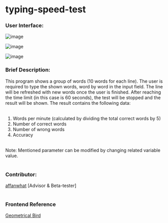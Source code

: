 # typing-speed-test

<h3>User Interface:</h3>

![image](https://user-images.githubusercontent.com/97732966/205474720-2084b8a2-b991-4485-bd47-4baaf5df17c6.png)

![image](https://user-images.githubusercontent.com/97732966/205474732-905a3235-7bf8-4c27-b57e-0aeb4b6bea7e.png)

![image](https://user-images.githubusercontent.com/97732966/205474717-6506a8d0-acbb-4ba6-892c-4031ab27e988.png)

<h3> Brief Description: </h3>
This program shows a group of words (10 words for each line). The user is required to type the shown words, word by word in the input field. The line will be refreshed with new words once the user is finished. After reaching the time limit (in this case is 60 seconds), the test will be stopped and the result will be shown. The result contains the following data:<br><br>

1. Words per minute (calculated by dividing the total correct words by 5)<br>
2. Number of correct words<br>
3. Number of wrong words<br>
4. Accuracy<br><br>

Note: Mentioned parameter can be modified by changing related variable value.<br><br>

<h3> Contributor: </h3>
<a href="https://github.com/affanwhat">affanwhat</a> [Advisor & Beta-tester]<br><br>  


<h3> Frontend Reference </h3>
<a href="https://codepen.io/ainalem/pen/rGvaaO">Geometrical Bird<a>

